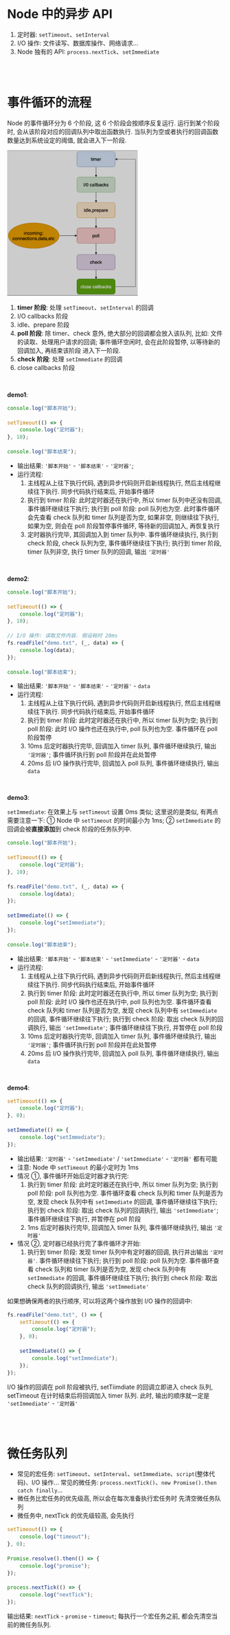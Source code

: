 # Node 中的异步 API

1. 定时器: `setTimeout`、`setInterval`
2. I/O 操作: 文件读写、数据库操作、网络请求...
3. Node 独有的 API: `process.nextTick`、`setImmediate`

<br><br>

# 事件循环的流程

Node 的事件循环分为 6 个阶段, 这 6 个阶段会按顺序反复运行. 运行到某个阶段时, 会从该阶段对应的回调队列中取出函数执行. 当队列为空或者执行的回调函数数量达到系统设定的阈值, 就会进入下一阶段.

<img src="picture/image-20221030165002308-1667119803751-5-1673159964156-1.png" alt="image-20221030165002308-1667119803751-5" style="zoom: 33%;" />

1. **timer 阶段**: 处理 `setTimeout`、`setInterval` 的回调
2. I/O callbacks 阶段
3. idle、prepare 阶段
4. **poll 阶段**: 除 timer、check 意外, 绝大部分的回调都会放入该队列, 比如: 文件的读取、处理用户请求的回调; 事件循环空闲时, 会在此阶段暂停, 以等待新的回调加入, 再结束该阶段 进入下一阶段.
5. **check 阶段**: 处理 `setImmediate` 的回调
6. close callbacks 阶段

<br>

**demo1**:

```js
console.log("脚本开始");

setTimeout(() => {
    console.log("定时器");
}, 10);

console.log("脚本结束");
```

-   输出结果: `'脚本开始'` - `'脚本结束'` - `'定时器'`;
-   运行流程:
    1. 主线程从上往下执行代码, 遇到异步代码则开启新线程执行, 然后主线程继续往下执行. 同步代码执行结束后, 开始事件循环
    2. 执行到 timer 阶段: 此时定时器还在执行中, 所以 timer 队列中还没有回调, 事件循环继续往下执行; 执行到 poll 阶段: poll 队列也为空. 此时事件循环会先查看 check 队列和 timer 队列是否为空, 如果非空, 则继续往下执行, 如果为空, 则会在 poll 阶段暂停事件循环, 等待新的回调加入, 再恢复执行
    3. 定时器执行完毕, 其回调加入到 timer 队列中. 事件循环继续执行, 执行到 check 阶段, check 队列为空, 事件循环继续往下执行; 执行到 timer 阶段, timer 队列非空, 执行 timer 队列的回调, 输出 `'定时器'`

<br>

**demo2**:

```js
console.log("脚本开始");

setTimeout(() => {
    console.log("定时器");
}, 10);

// I/O 操作: 读取文件内容. 假设耗时 20ms
fs.readFile("demo.txt", (_, data) => {
    console.log(data);
});

console.log("脚本结束");
```

-   输出结果: `'脚本开始'` - `'脚本结束'` - `'定时器'` - `data`
-   运行流程:
    1. 主线程从上往下执行代码, 遇到异步代码则开启新线程执行, 然后主线程继续往下执行. 同步代码执行结束后, 开始事件循环
    2. 执行到 timer 阶段: 此时定时器还在执行中, 所以 timer 队列为空; 执行到 poll 阶段: 此时 I/O 操作也还在执行中, poll 队列也为空. 事件循环在 poll 阶段暂停
    3. 10ms 后定时器执行完毕, 回调加入 timer 队列, 事件循环继续执行, 输出 `'定时器'`; 事件循环执行到 poll 阶段并在此处暂停
    4. 20ms 后 I/O 操作执行完毕, 回调加入 poll 队列, 事件循环继续执行, 输出 `data`

<br>

**demo3**:

`setImmediate`: 在效果上与 `setTimeout` 设置 0ms 类似; 这里说的是类似, 有两点需要注意一下: ① Node 中 `setTimeout` 的时间最小为 1ms; ② `setImmediate` 的回调会被**直接添加**到 check 阶段的任务队列中.

```js
console.log("脚本开始");

setTimeout(() => {
    console.log("定时器");
}, 10);

fs.readFile("demo.txt", (_, data) => {
    console.log(data);
});

setImmediate(() => {
    console.log("setImmediate");
});

console.log("脚本结束");
```

-   输出结果: `'脚本开始'` - `'脚本结束'` - `'setImmediate'` - `'定时器'` - `data`
-   运行流程:
    1. 主线程从上往下执行代码, 遇到异步代码则开启新线程执行, 然后主线程继续往下执行. 同步代码执行结束后, 开始事件循环
    2. 执行到 timer 阶段: 此时定时器还在执行中, 所以 timer 队列为空; 执行到 poll 阶段: 此时 I/O 操作也还在执行中, poll 队列也为空. 事件循环查看 check 队列和 timer 队列是否为空, 发现 check 队列中有 `setImmediate` 的回调, 事件循环继续往下执行; 执行到 check 阶段: 取出 check 队列的回调执行, 输出 `'setImmediate'`; 事件循环继续往下执行, 并暂停在 poll 阶段
    3. 10ms 后定时器执行完毕, 回调加入 timer 队列, 事件循环继续执行, 输出 `'定时器'`; 事件循环执行到 poll 阶段并在此处暂停
    4. 20ms 后 I/O 操作执行完毕, 回调加入 poll 队列, 事件循环继续执行, 输出 `data`

<br>

**demo4**:

```js
setTimeout(() => {
    console.log("定时器");
}, 0);

setImmediate(() => {
    console.log("setImmediate");
});
```

-   输出结果: `'定时器'` - `'setImmediate'` / `'setImmediate'` - `'定时器'` 都有可能
-   注意: Node 中 `setTimeout` 的最小定时为 1ms
-   情况 ①, 事件循环开始后定时器才执行完:
    1. 执行到 timer 阶段: 此时定时器还在执行中, 所以 timer 队列为空; 执行到 poll 阶段: poll 队列也为空. 事件循环查看 check 队列和 timer 队列是否为空, 发现 check 队列中有 `setImmediate` 的回调, 事件循环继续往下执行; 执行到 check 阶段: 取出 check 队列的回调执行, 输出 `'setImmediate'`; 事件循环继续往下执行, 并暂停在 poll 阶段
    2. 1ms 后定时器执行完毕, 回调加入 timer 队列, 事件循环继续执行, 输出 `'定时器'`
-   情况 ②, 定时器已经执行完了事件循环才开始:
    1. 执行到 timer 阶段: 发现 timer 队列中有定时器的回调, 执行并出输出 `'定时器'`. 事件循环继续往下执行; 执行到 poll 阶段: poll 队列为空. 事件循环查看 check 队列和 timer 队列是否为空, 发现 check 队列中有 `setImmediate` 的回调, 事件循环继续往下执行; 执行到 check 阶段: 取出 check 队列的回调执行, 输出 `'setImmediate'`

如果想确保两者的执行顺序, 可以将这两个操作放到 I/O 操作的回调中:

```js
fs.readFile("demo.txt", () => {
    setTimeout(() => {
        console.log("定时器");
    }, 0);

    setImmediate(() => {
        console.log("setImmediate");
    });
});
```

I/O 操作的回调在 poll 阶段被执行, setTiimdiate 的回调立即进入 check 队列, setTimeout 在计时结束后将回调加入 timer 队列.
此时, 输出的顺序就一定是 `'setImmediate'` - `'定时器'`

<br><br>

# 微任务队列

-   常见的宏任务: `setTimeout`、`setInterval`、`setImmediate`、`script`(整体代码)、I/O 操作...
    常见的微任务: `process.nextTick()`、`new Promise().then catch finally`...
-   微任务比宏任务的优先级高, 所以会在每次准备执行宏任务时 先清空微任务队列
-   微任务中, nextTick 的优先级较高, 会先执行

```js
setTimeout(() => {
    console.log("timeout");
}, 0);

Promise.resolve().then(() => {
    console.log("promise");
});

process.nextTick(() => {
    console.log("nextTick");
});
```

输出结果: `nextTick` - `promise` - `timeout`; 每执行一个宏任务之前, 都会先清空当前的微任务队列.

<br>
